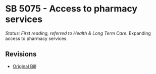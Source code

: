 # SB 5075 - Access to pharmacy services
*Status: First reading, referred to Health & Long Term Care.*
Expanding access to pharmacy services.

## Revisions
* [Original Bill](1/)
